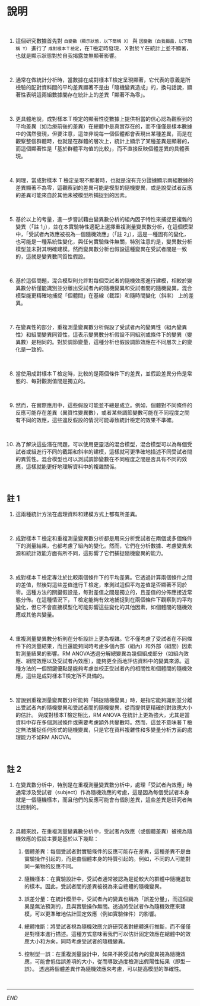 # 說明

<br>

1. 這個研究數據首先對 `自變數（顯示狀態，以下簡稱 X）` 與 `因變數（自我揭露，以下簡稱 Y）` 進行了 `成對樣本Ｔ檢定`，在T檢定時發現，Ｘ對於Ｙ在統計上並不顯著，也就是顯示狀態對於自我揭露並無顯著影響。

<br>

2. 通常在做統計分析時，當數據在成對樣本T檢定呈現顯著，它代表的意義是所檢驗的配對資料間的平均差異顯著不是由「隨機變異造成」的，換句話說，顯著性表明這兩組數據間存在統計上的差異「顯著不為零」。

<br>

3. 更具體地說，成對樣本Ｔ檢定的顯著性從數據上提供相當的信心認為觀察到的平均差異（如治療前後的差異）在總體中是真實存在的，而不僅僅是樣本數據中的偶然發現，但要注意，這並非說每一個個體都會表現出某種差異，而是在觀察整個群體時，也就是在群體的層次上，統計上顯示了某種差異是顯著的，而這個顯著性是「基於群體平均值的比較」，而不直接反映個體差異的具體表現。

<br>

4. 同理，當成對樣本 T 檢定呈現不顯著時，也就是沒有充分證據顯示兩組數據的差異顯著不為零，這觀察到的差異可能是模型的隨機變異，或是說受試者反應的差異可能來自於其他未被模型所捕捉到的因素。

<br>

5. 基於以上的考量，進一步嘗試藉由變異數分析的組內因子特性來捕捉更複雜的變異（「註 1」），並在本實驗特性適配上選擇重複測量變異數分析，在這個模型中，「受試者內效應被視為一個隨機效應」（「註 2」），這是一種固有的變化，也可能是一種系統性變化，與任何實驗條件無關，特別注意的是，變異數分析模型並未對其明確建模。然而變異數分析也假設這種變異在受試者間是一致的，這就是變異數同質性假設。

<br>

6. 基於這個問題，混合模型則允許對每個受試者的隨機效應進行建模，相較於變異數分析僅能識別並分離出受試者內的隨機變異和受試者間的隨機變異，混合模型能更精確地捕捉「個體間」在基線（截距）和隨時間變化（斜率） 上的差異。

<br>

7. 在變異性的部分，重複測量變異數分析假設了受試者內的變異性（組內變異性）和組間變異同質性，這表示變異數分析假設不同組別或條件下的變異（變異數）是相同的。對於調節變量，這種分析也假設調節效應在不同層次上的變化是一致的。

<br>

8. 當使用成對樣本Ｔ檢定時，比較的是兩個條件下的差異，並假設差異分佈是常態的、每對觀測值間是獨立的。

<br>

9. 然而，在實際應用中，這些假設可能並不總是成立。例如，個體對不同條件的反應可能存在差異（異質性變異數），或者某些調節變數可能在不同程度之間有不同的效應，這些違反假設的情況可能導致統計檢定的效果不準確。

<br>

10. 為了解決這些潛在問題，可以使用更靈活的混合模型，混合模型可以為每個受試者或組進行不同的截距和斜率的建模，這樣就可更準確地描述不同受試者間的異質性。混合模型也可以測試調節變數在不同程度之間是否具有不同的效應，這樣就能更好地理解資料中的複雜關係。

<br>

## 註 1

1. 這兩種統計方法在處理資料和建模方式上都有所差異。

<br>

2. 成對樣本Ｔ檢定和重複測量變異數分析都是用來分析受試者在兩個或多個條件下的測量結果，也都考慮了組內的變化。然而，它們在分析數據、考慮變異來源和統計效能方面有所不同，這影響了它們捕捉隨機變異的能力。

<br>

3. 成對樣本Ｔ檢定專注於比較兩個條件下的平均差異。它透過計算兩個條件之間的差值，然後對這些差值進行Ｔ檢定，來測試這個平均差值是否顯著不同於零。這種方法的關鍵假設是，每對差值之間是獨立的，且差值的分佈應接近常態分佈。在這種情況下，Ｔ檢定能夠有效地捕捉到在兩個條件下觀察到的平均變化，但它不會直接模型化可能影響這些變化的其他因素，如個體間的隨機效應或其他共變量。

<br>

4. 重複測量變異數分析則在分析設計上更為複雜。它不僅考慮了受試者在不同條件下的測量結果，而且還能夠同時考慮多個內部（組內）和外部（組間）因素對測量結果的影響。RM ANOVA透過分解總變異為幾個組成部分（如組內效應、組間效應以及受試者內效應），能夠更全面地評估資料中的變異來源。這種方法的一個關鍵優點是能夠考慮並校正受試者內的相關性和個體間的隨機效應，這些是成對樣本T檢定所不具備的。

<br>

5. 當說到重複測量變異數分析能夠「捕捉隨機變異」時，是指它能夠識別並分離出受試者內的隨機變異和受試者間的隨機變異，從而提供更精確的對效應大小的估計。 與成對樣本T檢定相比，RM ANOVA 在統計上更為強大，尤其是當資料中存在多個測試條件或需要考慮額外共變數時。然而，這並不意味著Ｔ檢定無法捕捉任何形式的隨機變異，只是它在資料複雜性和多變量分析方面的處理能力不如RM ANOVA。

<br>

## 註 2

1. 在變異數分析中，特別是在重複測量變異數分析中，處理「受試者內效應」時通常涉及受試者（subject）作為隨機效應的考慮，這是因為每個受試者本身就是一個隨機樣本，而且他們的反應可能會有個別差異，這些差異是研究者無法控制的。

<br>

2. 具體來說，在重複測量變異數分析中，受試者內效應（或個體差異）被視為隨機效應的假設主要是基於以下幾點：

    1. 個體差異：每個受試者對實驗條件的反應可能存在差異，這種差異不是由實驗操作引起的，而是由個體本身的特質引起的。例如，不同的人可能對同一藥物的反應不同。

    2. 隨機樣本：在實驗設計中，受試者通常被認為是從較大的群體中隨機選取的樣本。因此，受試者間的差異被視為來自總體的隨機變異。

    3. 誤差分量：在統計模型中，受試者內的變異也稱為「誤差分量」，而這個變異是無法預測的，且與實驗操作無關。透過將受試者作為隨機效應來建模，可以更準確地估計固定效應（例如實驗條件）的影響。

    4. 總體推斷：將受試者視為隨機效應允許研究者對總體進行推斷，而不僅僅是對樣本進行描述。這種方式意味著我們可以估計固定效應在總體中的效應大小和方向，同時考慮受試者的隨機變異。

    5. 控制型一誤：在重複測量設計中，如果不將受試者內的變異視為隨機效應，可能會低估誤差項的大小，從而導致過度檢測出假陽性結果（即型一誤）。 透過將個體差異作為隨機效應來考慮，可以提高模型的準確性。

<br>

___

_END_

